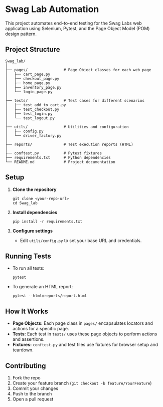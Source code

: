 # Swag Lab Automation

This project automates end-to-end testing for the Swag Labs web application using Selenium, Pytest, and the Page Object Model (POM) design pattern.

## Project Structure

```
Swag_lab/
│
├── pages/                # Page Object classes for each web page
│   ├── cart_page.py
│   ├── checkout_page.py
│   ├── home_page.py
│   ├── inventory_page.py
│   └── login_page.py
│
├── tests/                # Test cases for different scenarios
│   ├── test_add_to_cart.py
│   ├── test_checkout.py
│   ├── test_login.py
│   └── test_logout.py
│
├── utils/                # Utilities and configuration
│   ├── config.py
│   └── driver_factory.py
│
├── reports/              # Test execution reports (HTML)
│
├── conftest.py           # Pytest fixtures
├── requirements.txt      # Python dependencies
└── README.md             # Project documentation
```

## Setup

1. **Clone the repository**
	```
	git clone <your-repo-url>
	cd Swag_lab
	```

2. **Install dependencies**
	```
	pip install -r requirements.txt
	```

3. **Configure settings**
	- Edit `utils/config.py` to set your base URL and credentials.

## Running Tests

- To run all tests:
  ```
  pytest
  ```

- To generate an HTML report:
  ```
  pytest --html=reports/report.html
  ```

## How It Works

- **Page Objects:** Each page class in `pages/` encapsulates locators and actions for a specific page.
- **Tests:** Each test in `tests/` uses these page objects to perform actions and assertions.
- **Fixtures:** `conftest.py` and test files use fixtures for browser setup and teardown.

## Contributing

1. Fork the repo
2. Create your feature branch (`git checkout -b feature/YourFeature`)
3. Commit your changes
4. Push to the branch
5. Open a pull request
